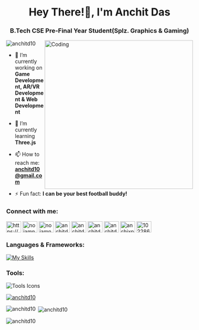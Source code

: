 <!--
## Hi there, I'm Anchit Das👋

![anchit](https://github.com/user-attachments/assets/89a95a8b-af56-4909-98c0-b674a3e7e7ff)

- 🔭 I’m currently working on **Game Development & Web Development**
- 🌱 I’m currently learning **Three.Js**
- 📫 How to reach me: anchitd10@gmail.com
- ⚡ Fun fact: I can be your best football buddy!
<!--
- 👯 I’m looking to collaborate on 
- 🤔 I’m looking for help with ...
- 💬 Ask me about ...
- 😄 Pronouns: ...
-->

<h1 align="center">Hey There!👋, I'm Anchit Das</h1>
<h3 align="center">B.Tech CSE Pre-Final Year Student(Splz. Graphics & Gaming)</h3>
<img align="right" alt="Coding" width="400" src="https://github.com/user-attachments/assets/89a95a8b-af56-4909-98c0-b674a3e7e7ff">

<p align="left"> <img src="https://komarev.com/ghpvc/?username=anchitd10&label=Profile%20views&color=0e75b6&style=flat" alt="anchitd10" /> </p>

- 🔭 I’m currently working on **Game Development, AR/VR Development & Web Development**

- 🌱 I’m currently learning **Three.js**

- 📫 How to reach me:  **anchitd10@gmail.com**

- ⚡ Fun fact:  **I can be your best football buddy!**

<h3 align="left">Connect with me:</h3>
<p align="left">
<a href="https://linkedin.com/in/https://www.linkedin.com/in/anchit-das-040141252/" target="blank"><img align="center" src="https://raw.githubusercontent.com/rahuldkjain/github-profile-readme-generator/master/src/images/icons/Social/linked-in-alt.svg" alt="https://www.linkedin.com/in/anchit-das-040141252/" height="30" width="40" /></a>
<a href="https://instagram.com/noiamnotchinese_" target="blank"><img align="center" src="https://raw.githubusercontent.com/rahuldkjain/github-profile-readme-generator/master/src/images/icons/Social/instagram.svg" alt="noiamnotchinese_" height="30" width="40" /></a>
<a href="https://dribbble.com/noiamnotchinese" target="blank"><img align="center" src="https://raw.githubusercontent.com/rahuldkjain/github-profile-readme-generator/master/src/images/icons/Social/dribbble.svg" alt="noiamnotchinese" height="30" width="40" /></a>
<a href="https://www.behance.net/anchitdas1" target="blank"><img align="center" src="https://raw.githubusercontent.com/rahuldkjain/github-profile-readme-generator/master/src/images/icons/Social/behance.svg" alt="anchitdas1" height="30" width="40" /></a>
<a href="https://www.hackerrank.com/anchitd10" target="blank"><img align="center" src="https://raw.githubusercontent.com/rahuldkjain/github-profile-readme-generator/master/src/images/icons/Social/hackerrank.svg" alt="anchitd10" height="30" width="40" /></a>
<a href="https://codeforces.com/profile/anchitd10" target="blank"><img align="center" src="https://raw.githubusercontent.com/rahuldkjain/github-profile-readme-generator/master/src/images/icons/Social/codeforces.svg" alt="anchitd10" height="30" width="40" /></a>
<a href="https://www.leetcode.com/anchitd10" target="blank"><img align="center" src="https://raw.githubusercontent.com/rahuldkjain/github-profile-readme-generator/master/src/images/icons/Social/leet-code.svg" alt="anchitd10" height="30" width="40" /></a>
<a href="https://auth.geeksforgeeks.org/user/anchixps7" target="blank"><img align="center" src="https://raw.githubusercontent.com/rahuldkjain/github-profile-readme-generator/master/src/images/icons/Social/geeks-for-geeks.svg" alt="anchixps7" height="30" width="40" /></a>
<a href="https://discord.gg/1022866977968103434" target="blank"><img align="center" src="https://raw.githubusercontent.com/rahuldkjain/github-profile-readme-generator/master/src/images/icons/Social/discord.svg" alt="1022866977968103434" height="30" width="40" /></a>
</p>

<h3 align="left">Languages & Frameworks:</h3>

<!--
<p align="left"> <a href="https://developer.android.com" target="_blank" rel="noreferrer"> <img src="https://raw.githubusercontent.com/devicons/devicon/master/icons/android/android-original-wordmark.svg" alt="android" width="40" height="40"/> </a> <a href="https://angular.io" target="_blank" rel="noreferrer"> <img src="https://angular.io/assets/images/logos/angular/angular.svg" alt="angular" width="40" height="40"/> </a> <a href="https://angular.io" target="_blank" rel="noreferrer"> <img src="https://raw.githubusercontent.com/devicons/devicon/master/icons/angularjs/angularjs-original-wordmark.svg" alt="angularjs" width="40" height="40"/> </a> <a href="https://www.blender.org/" target="_blank" rel="noreferrer"> <img src="https://download.blender.org/branding/community/blender_community_badge_white.svg" alt="blender" width="40" height="40"/> </a> <a href="https://www.cprogramming.com/" target="_blank" rel="noreferrer"> <img src="https://raw.githubusercontent.com/devicons/devicon/master/icons/c/c-original.svg" alt="c" width="40" height="40"/> </a> <a href="https://www.w3schools.com/cpp/" target="_blank" rel="noreferrer"> <img src="https://raw.githubusercontent.com/devicons/devicon/master/icons/cplusplus/cplusplus-original.svg" alt="cplusplus" width="40" height="40"/> </a> <a href="https://www.w3schools.com/cs/" target="_blank" rel="noreferrer"> <img src="https://raw.githubusercontent.com/devicons/devicon/master/icons/csharp/csharp-original.svg" alt="csharp" width="40" height="40"/> </a> <a href="https://www.w3schools.com/css/" target="_blank" rel="noreferrer"> <img src="https://raw.githubusercontent.com/devicons/devicon/master/icons/css3/css3-original-wordmark.svg" alt="css3" width="40" height="40"/> </a> <a href="https://www.figma.com/" target="_blank" rel="noreferrer"> <img src="https://www.vectorlogo.zone/logos/figma/figma-icon.svg" alt="figma" width="40" height="40"/> </a> <a href="https://git-scm.com/" target="_blank" rel="noreferrer"> <img src="https://www.vectorlogo.zone/logos/git-scm/git-scm-icon.svg" alt="git" width="40" height="40"/> </a> <a href="https://www.w3.org/html/" target="_blank" rel="noreferrer"> <img src="https://raw.githubusercontent.com/devicons/devicon/master/icons/html5/html5-original-wordmark.svg" alt="html5" width="40" height="40"/> </a> <a href="https://www.adobe.com/in/products/illustrator.html" target="_blank" rel="noreferrer"> <img src="https://www.vectorlogo.zone/logos/adobe_illustrator/adobe_illustrator-icon.svg" alt="illustrator" width="40" height="40"/> </a> <a href="https://www.java.com" target="_blank" rel="noreferrer"> <img src="https://raw.githubusercontent.com/devicons/devicon/master/icons/java/java-original.svg" alt="java" width="40" height="40"/> </a> <a href="https://developer.mozilla.org/en-US/docs/Web/JavaScript" target="_blank" rel="noreferrer"> <img src="https://raw.githubusercontent.com/devicons/devicon/master/icons/javascript/javascript-original.svg" alt="javascript" width="40" height="40"/> </a> <a href="https://kotlinlang.org" target="_blank" rel="noreferrer"> <img src="https://www.vectorlogo.zone/logos/kotlinlang/kotlinlang-icon.svg" alt="kotlin" width="40" height="40"/> </a> <a href="https://www.mysql.com/" target="_blank" rel="noreferrer"> <img src="https://raw.githubusercontent.com/devicons/devicon/master/icons/mysql/mysql-original-wordmark.svg" alt="mysql" width="40" height="40"/> </a> <a href="https://www.photoshop.com/en" target="_blank" rel="noreferrer"> <img src="https://raw.githubusercontent.com/devicons/devicon/master/icons/photoshop/photoshop-line.svg" alt="photoshop" width="40" height="40"/> </a> <a href="https://www.python.org" target="_blank" rel="noreferrer"> <img src="https://raw.githubusercontent.com/devicons/devicon/master/icons/python/python-original.svg" alt="python" width="40" height="40"/> </a> <a href="https://reactjs.org/" target="_blank" rel="noreferrer"> <img src="https://raw.githubusercontent.com/devicons/devicon/master/icons/react/react-original-wordmark.svg" alt="react" width="40" height="40"/> </a> <a href="https://unity.com/" target="_blank" rel="noreferrer"> <img src="https://www.vectorlogo.zone/logos/unity3d/unity3d-icon.svg" alt="unity" width="40" height="40"/> </a> </p>
-->

[![My Skills](https://skillicons.dev/icons?i=c,cpp,cs,python,java,html,css,js,kotlin,react,angular,threejs)](https://skillicons.dev)

<h3 align="left">Tools:</h3>
<p align="left">
  <img src="https://skillicons.dev/icons?i=unity,visualstudio,vscode,idea,pycharm,androidstudio,mysql,git,blender,figma,ae,pr,photoshop,ai" alt="Tools Icons" />
</p>

<p align="left"> <a href="https://github.com/ryo-ma/github-profile-trophy"><img src="https://github-profile-trophy.vercel.app/?username=anchitd10&theme=onedark" alt="anchitd10" /></a> </p>

<p><img align="left" src="https://github-readme-stats.vercel.app/api/top-langs?username=anchitd10&show_icons=true&locale=en&layout=compact" alt="anchitd10" /></p>

<p>&nbsp;<img align="center" src="https://github-readme-stats.vercel.app/api?username=anchitd10&show_icons=true&locale=en" alt="anchitd10" /></p>

<p><img align="center" src="https://github-readme-streak-stats.herokuapp.com/?user=anchitd10&" alt="anchitd10" /></p>
